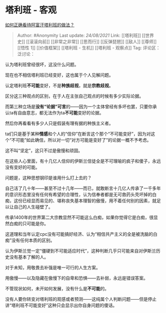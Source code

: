 # 塔利班 - 客观
[如何正确看待阿富汗塔利班的做法？](https://www.zhihu.com/question/480268810/answer/2074675824)

> Author: #Anonymity
> Last update: *24/08/2021*
> Link: [[塔利班]] [[世界史]] [[滚滚向前]] [[非常之非常]] [[思而行]] [[反弹琵琶]] [[敌人]] [[尊师]] [[悟性 1]] [[价值框架]] [[塔利班 - 生机]] [[塔利班 - 观察点]]
> Tag:
> 评论区：
> 泛讨论：

认为塔利班曾经很坏，这没什么问题。

现在也不相信塔利班已经变好，这也属于个人见解问题。

认定塔利班**不可能**变好，不是**种族歧视**，就是**宗教歧视**。

区分这三种观点的区别，在于人在主张自己观点的时候有多少实际论据。

而第三种立场是**没有“论据”可言**的——因为一个主体曾经有多坏也罢，只要你承认ta有自由意志，都无法作为ta**不可能**变好的论据。

然后你再看看有多少人只是假装有理有据的种族主义者。

ta们只是基于某种**情感**和个人的“信仰”在断言这个那个“不可能变好”，因为对这个“不可能”如此确信，所以对一切“对方可能是变好了”的论据一概不予考虑。

这不叫“坚定”，这只不过是傲慢和顽固。

在这些人心里面，有十几亿人信仰的伊斯兰信徒全是不可理喻的疯子和傻子，永远没有变好的可能。

问题是，这种思想钢印是谁用什么打上去的？

自己活了几十年——甚至不过十几年——而已，就敢断言十几亿人传承了一千多年的意识形态里没有任何有希望的合理性，认为信奉者都是无可救药头壳坏掉的白痴，这份已经显而易见的、堪称丧失基本理智的傲慢，用不着任何别的因素，就足以让自己的人生碰壁了。

传承1400年的世界第二大宗教显然不可能这么白痴，如果你觉得它是白痴，很显然白痴的只可能是你。

这道理和当年认定cpc没有可能搞好经济、认为“相信共产主义的全是被洗脑的白痴”没有任何本质的区别。

认为伊斯兰觉一定“僵硬到不可能适应时代”，这种判断几乎只可能来自对伊斯兰历史没有基本了解的人。

对于未知，用敬畏去补强是唯一可行的人生方案。

用傲慢——以及隐藏在傲慢下的自卑和恐惧——去补弱，永远是错误答案。

不管现状如何，未开如何发展，没有什么是**不可能**的。

没有人要你转变对塔利班的观感或者预测——这纯属个人判断问题——但是停止讲“塔利班不可能变好”这种只会显示出你自身问题的傻话。
